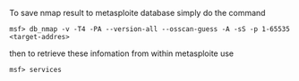 To save nmap result to metasploite database simply do the command

```
msf> db_nmap -v -T4 -PA --version-all --osscan-guess -A -sS -p 1-65535 <target-addres>
```
then to retrieve these infomation from within metasploite use
```
msf> services
```
